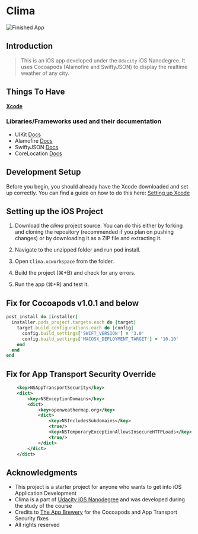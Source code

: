 # Clima

![Finished App](https://github.com/londonappbrewery/Images/blob/master/Clima.gif)

## Introduction
> This is an iOS app developed under the `Udacity` iOS Nanodegree. It uses Cocoapods (Alamofire and SwiftyJSON) to display the realtime weather of any city.

## Things To Have
**[Xcode](https://developer.apple.com/xcode/)**

### Libraries/Frameworks used and their documentation

- UIKit [Docs](https://developer.apple.com/documentation/uikit/)
- Alamofire [Docs](http://cocoadocs.org/docsets/Alamofire/1.2.3/)
- SwiftyJSON [Docs](http://cocoadocs.org/docsets/SwiftyJSON/3.0.0/)
- CoreLocation [Docs](https://developer.apple.com/documentation/corelocation)

## Development Setup

Before you begin, you should already have the Xcode downloaded and set up correctly. You can find a guide on how to do this here: [Setting up Xcode](https://developer.apple.com/library/content/documentation/IDEs/Conceptual/AppStoreDistributionTutorial/Setup/Setup.html)

## Setting up the iOS Project

1. Download the _clima_ project source. You can do this either by forking and cloning the repository (recommended if you plan on pushing changes) or by downloading it as a ZIP file and extracting it.

2. Navigate to the unzipped folder and run pod install.

3. Open `Clima.xcworkspace` from the folder.

4. Build the project (⌘+B) and check for any errors.

5. Run the app (⌘+R) and test it.

## Fix for Cocoapods v1.0.1 and below

```ruby
post_install do |installer|
  installer.pods_project.targets.each do |target|
    target.build_configurations.each do |config|
      config.build_settings['SWIFT_VERSION'] = '3.0'
      config.build_settings['MACOSX_DEPLOYMENT_TARGET'] = '10.10'
    end
  end
end
```

## Fix for App Transport Security Override

```XML
	<key>NSAppTransportSecurity</key>
	<dict>
		<key>NSExceptionDomains</key>
		<dict>
			<key>openweathermap.org</key>
			<dict>
				<key>NSIncludesSubdomains</key>
				<true/>
				<key>NSTemporaryExceptionAllowsInsecureHTTPLoads</key>
				<true/>
			</dict>
		</dict>
	</dict>
```

## Acknowledgments

* This project is a starter project for anyone who wants to get into iOS Application Development
* Clima is a part of [Udacity iOS Nanodegree](https://in.udacity.com/course/ios-developer-nanodegree--nd003) and was developed during the study of the course 
* Credits to [The App Brewery](https://www.londonappbrewery.com/) for the Cocoapods and App Transport Security fixes
* All rights reserved 


